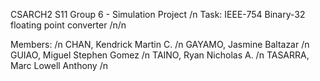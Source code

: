 CSARCH2 S11 Group 6 - Simulation Project /n
Task: IEEE-754 Binary-32 floating point converter /n/n

Members: /n
CHAN, Kendrick Martin C. /n
GAYAMO, Jasmine Baltazar /n
GUIAO, Miguel Stephen Gomez /n
TAINO, Ryan Nicholas A. /n
TASARRA, Marc Lowell Anthony /n

